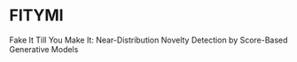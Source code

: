 # FITYMI
Fake It Till You Make It: Near-Distribution Novelty Detection by Score-Based Generative Models
